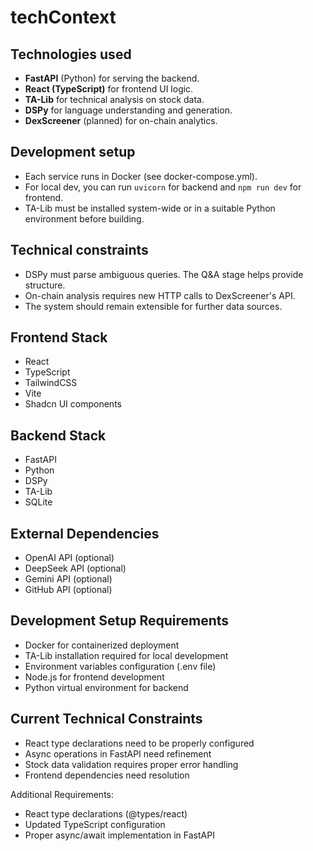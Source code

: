 # techContext

## Technologies used
- **FastAPI** (Python) for serving the backend.  
- **React (TypeScript)** for frontend UI logic.  
- **TA-Lib** for technical analysis on stock data.  
- **DSPy** for language understanding and generation.  
- **DexScreener** (planned) for on-chain analytics.

## Development setup
- Each service runs in Docker (see docker-compose.yml).  
- For local dev, you can run `uvicorn` for backend and `npm run dev` for frontend.  
- TA-Lib must be installed system-wide or in a suitable Python environment before building.

## Technical constraints
- DSPy must parse ambiguous queries. The Q&A stage helps provide structure.  
- On-chain analysis requires new HTTP calls to DexScreener's API.  
- The system should remain extensible for further data sources.

## Frontend Stack
- React
- TypeScript
- TailwindCSS
- Vite
- Shadcn UI components

## Backend Stack
- FastAPI
- Python
- DSPy
- TA-Lib
- SQLite

## External Dependencies
- OpenAI API (optional)
- DeepSeek API (optional)
- Gemini API (optional)
- GitHub API (optional)

## Development Setup Requirements
- Docker for containerized deployment
- TA-Lib installation required for local development
- Environment variables configuration (.env file)
- Node.js for frontend development
- Python virtual environment for backend

## Current Technical Constraints
- React type declarations need to be properly configured
- Async operations in FastAPI need refinement
- Stock data validation requires proper error handling
- Frontend dependencies need resolution

Additional Requirements:
- React type declarations (@types/react)
- Updated TypeScript configuration
- Proper async/await implementation in FastAPI 